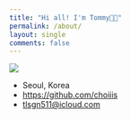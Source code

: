 ```yaml
---
title: "Hi all! I'm Tommy👋🏻"
permalink: /about/
layout: single
comments: false
---
```

![](https://velog.velcdn.com/images/tlsgn8483/post/1df0339c-85a3-48a6-8caf-67f07f305133/image.jpeg)

- Seoul, Korea
- https://github.com/choiiis
- tlsgn511@icloud.com
